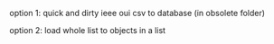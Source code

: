 option 1:
quick and dirty ieee oui csv to database (in obsolete folder)

option 2: load whole list to objects in a list